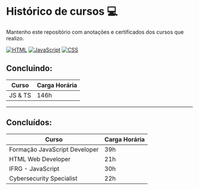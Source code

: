 # Histórico de cursos 💻

Mantenho este repositório com anotações e certificados dos cursos que realizo.

[![HTML](https://img.shields.io/badge/HTML5-E34F26?style=for-the-badge&logo=html5&logoColor=white)]()
[![JavaScript](https://img.shields.io/badge/JavaScript-323330?style=for-the-badge&logo=javascript&logoColor=F7DF1E)]()
[![CSS](https://img.shields.io/badge/CSS3-1572B6?style=for-the-badge&logo=css3&logoColor=white)]()

## Concluindo:
| Curso                        | Carga Horária |
|------------------------------|---------------|
|JS & TS | 146h | 
***

## Concluídos:

| Curso                        | Carga Horária |
|------------------------------|---------------|
| Formação JavaScript Developer| 39h           |
| HTML Web Developer           | 21h           |
| IFRG - JavaScript            | 30h           |
| Cybersecurity Specialist     | 22h           |
